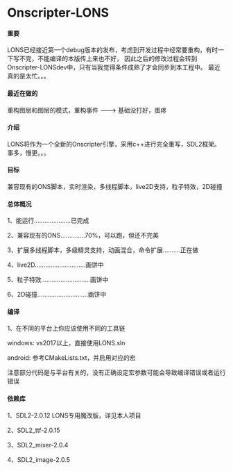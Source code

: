 # Onscripter-LONS

#### 重要
LONS已经接近第一个debug版本的发布，考虑到开发过程中经常要重构，有时一下写不完，不能编译的本版传上来也不好，
因此之后的修改过程会转到Onscripter-LONSdev中，只有当我觉得条件成熟了才会同步到本工程中。
最近真的是太忙。。。

#### 最近在做的
重构图层和图层的模式，重构事件  --->  基础没打好，蛋疼

#### 介绍
LONS将作为一个全新的Onscripter引擎，采用c++进行完全重写，SDL2框架。事多，慢更。。。

#### 目标
兼容现有的ONS脚本，实时渲染，多线程脚本，live2D支持，粒子特效，2D碰撞

#### 总体概况
1、能运行.....................已完成

2、兼容现有的ONS..............70%，可以跑，但还不完美

3、扩展多线程脚本，多级精灵支持，动画混合，命令扩展..........正在做

4、live2D.............................画饼中

5、粒子特效............................画饼中

6、2D碰撞.............................画饼中

#### 编译
1、在不同的平台上你应该使用不同的工具链

windows: vs2017以上，直接使用LONS.sln

android: 参考CMakeLists.txt，并启用对应的宏

注意部分代码是与平台有关的，没有正确设定宏参数可能会导致编译错误或者运行错误

#### 依赖库
1、SDL2-2.0.12 LONS专用魔改版，详见本人项目

2、SDL2_ttf-2.0.15

3、SDL2_mixer-2.0.4

4、SDL2_image-2.0.5

